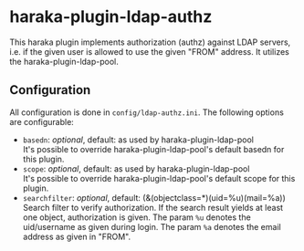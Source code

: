 # haraka-plugin-ldap-authz

This haraka plugin implements authorization (authz) against LDAP servers, i.e. if the given user is allowed to use the given "FROM" address. It utilizes the haraka-plugin-ldap-pool.

## Configuration
All configuration is done in `config/ldap-authz.ini`.
The following options are configurable:  
* `basedn`: *optional*, default: as used by haraka-plugin-ldap-pool  
It's possible to override haraka-plugin-ldap-pool's default basedn for this plugin.
* `scope`: *optional*, default: as used by haraka-plugin-ldap-pool  
It's possible to override haraka-plugin-ldap-pool's default scope for this plugin.
* `searchfilter`: *optional*, default: (&(objectclass=*)(uid=%u)(mail=%a))  
Search filter to verify authorization. If the search result yields at least one object, authorization is given. The param `%u` denotes the uid/username as given during login. The param `%a` denotes the email address as given in "FROM".

